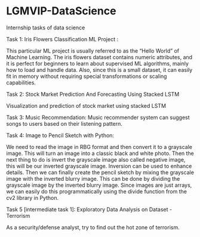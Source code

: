 # LGMVIP-DataScience
Internship tasks of data science



Task 1:
Iris Flowers Classification ML Project :

This particular ML project is usually referred to as the “Hello World” of Machine Learning. The iris flowers dataset contains numeric attributes, and it is perfect for beginners to learn about supervised ML algorithms, mainly how to load and handle data. Also, since this is a small dataset, it can easily fit in memory without requiring special transformations or scaling capabilities.

Task 2:
Stock Market Prediction And Forecasting Using Stacked LSTM

Visualization and prediction of stock market using stacked LSTM

Task 3:
Music Recommendation:
Music recommender system can suggest songs to users based on their listening pattern.

Task 4:
Image to Pencil Sketch with Python:

We need to read the image in RBG format and then convert it to a grayscale image. This will turn an image into a classic black and white photo. Then the next thing to do is invert the grayscale image also called negative image, this will be our inverted grayscale image. Inversion can be used to enhance details. Then we can finally create the pencil sketch by mixing the grayscale image with the inverted blurry image. This can be done by dividing the grayscale image by the inverted blurry image. Since images are just arrays, we can easily do this programmatically using the divide function from the cv2 library in Python.

Task 5 [intermediate task 1]:
Exploratory Data Analysis on Dataset - Terrorism 

As a security/defense analyst, try to find out the hot zone of terrorism.


